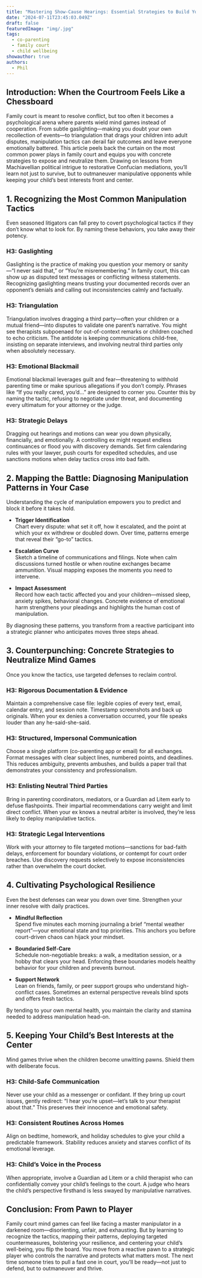 ```yaml
---
title: "Mastering Show-Cause Hearings: Essential Strategies to Build Your Defense Like a Pro"
date: "2024-07-11T23:45:03.049Z"
draft: false
featuredImage: "img/.jpg"
tags:
  - co-parenting
  - family court
  - child wellbeing
showauthor: true
authors:
  - Phil
---
```




## Introduction: When the Courtroom Feels Like a Chessboard

Family court is meant to resolve conflict, but too often it becomes a psychological arena where parents wield mind games instead of cooperation. From subtle gaslighting—making you doubt your own recollection of events—to triangulation that drags your children into adult disputes, manipulation tactics can derail fair outcomes and leave everyone emotionally battered. This article peels back the curtain on the most common power plays in family court and equips you with concrete strategies to expose and neutralize them. Drawing on lessons from Machiavellian political intrigue to restorative Confucian mediations, you’ll learn not just to survive, but to outmaneuver manipulative opponents while keeping your child’s best interests front and center.

## 1. Recognizing the Most Common Manipulation Tactics

Even seasoned litigators can fall prey to covert psychological tactics if they don’t know what to look for. By naming these behaviors, you take away their potency.

### H3: Gaslighting  
Gaslighting is the practice of making you question your memory or sanity—“I never said that,” or “You’re misremembering.” In family court, this can show up as disputed text messages or conflicting witness statements. Recognizing gaslighting means trusting your documented records over an opponent’s denials and calling out inconsistencies calmly and factually.

### H3: Triangulation  
Triangulation involves dragging a third party—often your children or a mutual friend—into disputes to validate one parent’s narrative. You might see therapists subpoenaed for out-of-context remarks or children coached to echo criticism. The antidote is keeping communications child-free, insisting on separate interviews, and involving neutral third parties only when absolutely necessary.

### H3: Emotional Blackmail  
Emotional blackmail leverages guilt and fear—threatening to withhold parenting time or make spurious allegations if you don’t comply. Phrases like “If you really cared, you’d…” are designed to corner you. Counter this by naming the tactic, refusing to negotiate under threat, and documenting every ultimatum for your attorney or the judge.

### H3: Strategic Delays  
Dragging out hearings and motions can wear you down physically, financially, and emotionally. A controlling ex might request endless continuances or flood you with discovery demands. Set firm calendaring rules with your lawyer, push courts for expedited schedules, and use sanctions motions when delay tactics cross into bad faith.

## 2. Mapping the Battle: Diagnosing Manipulation Patterns in Your Case

Understanding the cycle of manipulation empowers you to predict and block it before it takes hold.

- **Trigger Identification**  
  Chart every dispute: what set it off, how it escalated, and the point at which your ex withdrew or doubled down. Over time, patterns emerge that reveal their “go-to” tactics.  

- **Escalation Curve**  
  Sketch a timeline of communications and filings. Note when calm discussions turned hostile or when routine exchanges became ammunition. Visual mapping exposes the moments you need to intervene.  

- **Impact Assessment**  
  Record how each tactic affected you and your children—missed sleep, anxiety spikes, behavioral changes. Concrete evidence of emotional harm strengthens your pleadings and highlights the human cost of manipulation.

By diagnosing these patterns, you transform from a reactive participant into a strategic planner who anticipates moves three steps ahead.

## 3. Counterpunching: Concrete Strategies to Neutralize Mind Games

Once you know the tactics, use targeted defenses to reclaim control.

### H3: Rigorous Documentation & Evidence  
Maintain a comprehensive case file: legible copies of every text, email, calendar entry, and session note. Timestamp screenshots and back up originals. When your ex denies a conversation occurred, your file speaks louder than any he-said-she-said.

### H3: Structured, Impersonal Communication  
Choose a single platform (co-parenting app or email) for all exchanges. Format messages with clear subject lines, numbered points, and deadlines. This reduces ambiguity, prevents ambushes, and builds a paper trail that demonstrates your consistency and professionalism.

### H3: Enlisting Neutral Third Parties  
Bring in parenting coordinators, mediators, or a Guardian ad Litem early to defuse flashpoints. Their impartial recommendations carry weight and limit direct conflict. When your ex knows a neutral arbiter is involved, they’re less likely to deploy manipulative tactics.

### H3: Strategic Legal Interventions  
Work with your attorney to file targeted motions—sanctions for bad-faith delays, enforcement for boundary violations, or contempt for court order breaches. Use discovery requests selectively to expose inconsistencies rather than overwhelm the court docket.

## 4. Cultivating Psychological Resilience

Even the best defenses can wear you down over time. Strengthen your inner resolve with daily practices.

- **Mindful Reflection**  
  Spend five minutes each morning journaling a brief “mental weather report”—your emotional state and top priorities. This anchors you before court-driven chaos can hijack your mindset.  

- **Boundaried Self-Care**  
  Schedule non-negotiable breaks: a walk, a meditation session, or a hobby that clears your head. Enforcing these boundaries models healthy behavior for your children and prevents burnout.  

- **Support Network**  
  Lean on friends, family, or peer support groups who understand high-conflict cases. Sometimes an external perspective reveals blind spots and offers fresh tactics.

By tending to your own mental health, you maintain the clarity and stamina needed to address manipulation head-on.

## 5. Keeping Your Child’s Best Interests at the Center

Mind games thrive when the children become unwitting pawns. Shield them with deliberate focus.

### H3: Child-Safe Communication  
Never use your child as a messenger or confidant. If they bring up court issues, gently redirect: “I hear you’re upset—let’s talk to your therapist about that.” This preserves their innocence and emotional safety.

### H3: Consistent Routines Across Homes  
Align on bedtime, homework, and holiday schedules to give your child a predictable framework. Stability reduces anxiety and starves conflict of its emotional leverage.

### H3: Child’s Voice in the Process  
When appropriate, involve a Guardian ad Litem or a child therapist who can confidentially convey your child’s feelings to the court. A judge who hears the child’s perspective firsthand is less swayed by manipulative narratives.

## Conclusion: From Pawn to Player

Family court mind games can feel like facing a master manipulator in a darkened room—disorienting, unfair, and exhausting. But by learning to recognize the tactics, mapping their patterns, deploying targeted countermeasures, bolstering your resilience, and centering your child’s well-being, you flip the board. You move from a reactive pawn to a strategic player who controls the narrative and protects what matters most. The next time someone tries to pull a fast one in court, you’ll be ready—not just to defend, but to outmaneuver and thrive.  
